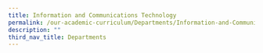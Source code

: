 ```yaml
---
title: Information and Communications Technology
permalink: /our-academic-curriculum/Departments/Information-and-Communications-Technology
description: ""
third_nav_title: Departments
---
```

